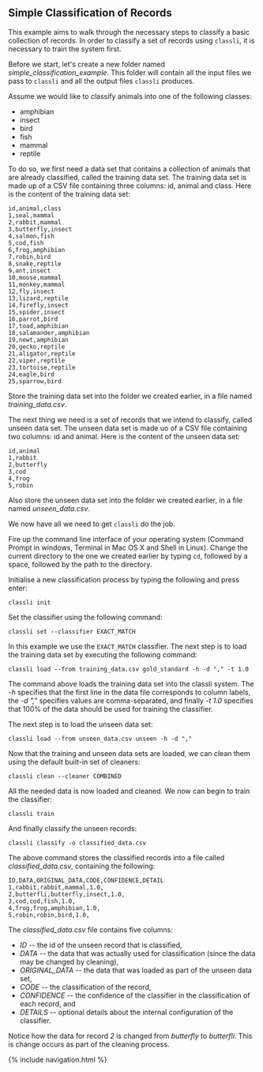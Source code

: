 
## Simple Classification of Records

This example aims to walk through the necessary steps to classify a basic collection of records.
In order to classify a set of records using `classli`, it is necessary to train the system first.

Before we start, let's create a new folder named *simple_classification_example*. 
This folder will contain all the input files we pass to `classli` and all the output files `classli` produces.

Assume we would like to classify animals into one of the following classes:

- amphibian
- insect
- bird
- fish
- mammal
- reptile

To do so, we first need a data set that contains a collection of animals that are already classified, called the training data set.
The training data set is made up of a CSV file containing three columns: id, animal and class.
Here is the content of the training data set:

    id,animal,class
    1,seal,mammal
    2,rabbit,mammal
    3,butterfly,insect
    4,salmon,fish
    5,cod,fish
    6,frog,amphibian
    7,robin,bird
    8,snake,reptile
    9,ant,insect
    10,moose,mammal
    11,monkey,mammal
    12,fly,insect
    13,lizard,reptile
    14,firefly,insect
    15,spider,insect
    16,parrot,bird
    17,toad,amphibian
    18,salamander,amphibian
    19,newt,amphibian
    20,gecko,reptile
    21,aligator,reptile
    22,viper,reptile
    23,tortoise,reptile
    24,eagle,bird
    25,sparrow,bird

Store the training data set into the folder we created earlier, in a file named *training_data.csv*.

The next thing we need is a set of records that we intend to classify, called unseen data set.
The unseen data set is made uo of a CSV file containing two columns: id and animal.
Here is the content of the unseen data set:

    id,animal
    1,rabbit
    2,butterfly
    3,cod
    4,frog
    5,robin

Also store the unseen data set into the folder we created earlier, in a file named *unseen_data.csv*.

We now have all we need to get `classli` do the job. 

Fire up the command line interface of your operating system (Command Prompt in windows, Terminal in Mac OS X and Shell in Linux).
Change the current directory to the one we created earlier by typing `cd`, followed by a space, followed by the path to the directory.

Initialise a new classification process by typing the following and press enter:

    classli init

Set the classifier using the following command:

    classli set --classifier EXACT_MATCH

In this example we use the `EXACT_MATCH` classifier. The next step is to load the training data set by executing the following command:

    classli load --from training_data.csv gold_standard -h -d "," -t 1.0 

The command above loads the training data set into the classli system. The *-h* specifies that the first line in the data file corresponds to column labels, the *-d ","* specifies values are comma-separated,
and finally *-t 1.0* specifies that 100% of the data should be used for training the classifier.

The next step is to load the unseen data set:

    classli load --from unseen_data.csv unseen -h -d ","

Now that the training and unseen data sets are loaded, we can clean them using the default built-in set of cleaners:

    classli clean --cleaner COMBINED

All the needed data is now loaded and cleaned. We now can begin to train the classifier:

    classli train

And finally classify the unseen records:

    classli classify -o classified_data.csv

The above command stores the classified records into a file called *classified_data.csv*, containing the following:

    ID,DATA,ORIGINAL_DATA,CODE,CONFIDENCE,DETAIL
    1,rabbit,rabbit,mammal,1.0,
    2,butterfli,butterfly,insect,1.0,
    3,cod,cod,fish,1.0,
    4,frog,frog,amphibian,1.0,
    5,robin,robin,bird,1.0,


The *classified_data.csv* file contains five columns:

- *ID* -- the id of the unseen record that is classified,
- *DATA* -- the data that was actually used for classification (since the data may be changed by cleaning),
- *ORIGINAL_DATA* -- the data that was loaded as part of the unseen data set,
- *CODE* -- the classification of the record,
- *CONFIDENCE* -- the confidence of the classifier in the classification of each record, and
- *DETAILS* -- optional details about the internal configuration of the classifier.

Notice how the data for record *2* is changed from *butterfly* to *butterfli*. This is change occurs as part of the cleaning process.

{% include navigation.html %}
